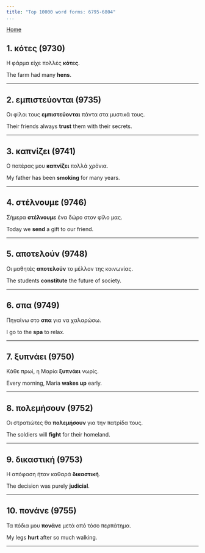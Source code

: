 ```yaml
---
title: "Top 10000 word forms: 6795-6804"
...
```


[Home](./) 

## 1. κότες (9730)

Η φάρμα είχε πολλές **κότες**.

The farm had many **hens**.

---

## 2. εμπιστεύονται (9735)

Οι φίλοι τους **εμπιστεύονται** πάντα στα μυστικά τους.  

Their friends always **trust** them with their secrets.

---

## 3. καπνίζει (9741)

Ο πατέρας μου **καπνίζει** πολλά χρόνια.  

My father has been **smoking** for many years.

---

## 4. στέλνουμε (9746)

Σήμερα **στέλνουμε** ένα δώρο στον φίλο μας.

Today we **send** a gift to our friend.

---

## 5. αποτελούν (9748)

Οι μαθητές **αποτελούν** το μέλλον της κοινωνίας.

The students **constitute** the future of society.

---

## 6. σπα (9749)

Πηγαίνω στο **σπα** για να χαλαρώσω.

I go to the **spa** to relax.

---

## 7. ξυπνάει (9750)

Κάθε πρωί, η Μαρία **ξυπνάει** νωρίς.

Every morning, Maria **wakes up** early.

---

## 8. πολεμήσουν (9752)

Οι στρατιώτες θα **πολεμήσουν** για την πατρίδα τους.  

The soldiers will **fight** for their homeland.

---

## 9. δικαστική (9753)

Η απόφαση ήταν καθαρά **δικαστική**.  

The decision was purely **judicial**.

---

## 10. πονάνε (9755)

Τα πόδια μου **πονάνε** μετά από τόσο περπάτημα.  

My legs **hurt** after so much walking.

---

